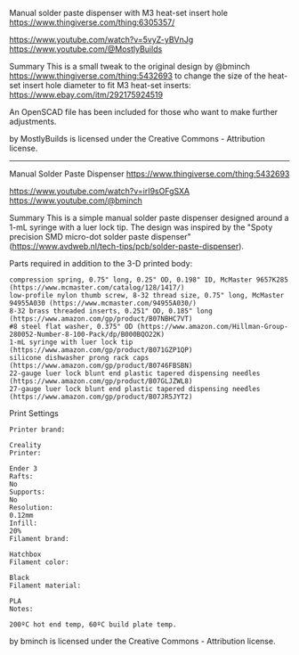 Manual solder paste dispenser with M3 heat-set insert hole
https://www.thingiverse.com/thing:6305357/

https://www.youtube.com/watch?v=5vyZ-yBVnJg
https://www.youtube.com/@MostlyBuilds

Summary
This is a small tweak to the original design by @bminch https://www.thingiverse.com/thing:5432693 to change the size of the heat-set insert hole diameter to fit M3 heat-set inserts: https://www.ebay.com/itm/292175924519

An OpenSCAD file has been included for those who want to make further adjustments.

by MostlyBuilds is licensed under the Creative Commons - Attribution license.
___________________________________________________________________________________________________________________
Manual Solder Paste Dispenser
https://www.thingiverse.com/thing:5432693

https://www.youtube.com/watch?v=irI9sOFgSXA
https://www.youtube.com/@bminch

Summary
This is a simple manual solder paste dispenser designed around a 1-mL syringe with a luer lock tip.  The design was inspired by the "Spoty precision SMD micro-dot solder paste dispenser" (https://www.avdweb.nl/tech-tips/pcb/solder-paste-dispenser).

Parts required in addition to the 3-D printed body:

    compression spring, 0.75" long, 0.25" OD, 0.198" ID, McMaster 9657K285 (https://www.mcmaster.com/catalog/128/1417/)
    low-profile nylon thumb screw, 8-32 thread size, 0.75" long, McMaster 94955A030 (https://www.mcmaster.com/94955A030/)
    8-32 brass threaded inserts, 0.251" OD, 0.185" long (https://www.amazon.com/gp/product/B07NBHC7VT)
    #8 steel flat washer, 0.375" OD (https://www.amazon.com/Hillman-Group-280052-Number-8-100-Pack/dp/B000BQO22K)
    1-mL syringe with luer lock tip (https://www.amazon.com/gp/product/B071GZP1QP)
    silicone dishwasher prong rack caps (https://www.amazon.com/gp/product/B0746FBSBN)
    22-gauge luer lock blunt end plastic tapered dispensing needles (https://www.amazon.com/gp/product/B07GLJZWL8)
    27-gauge luer lock blunt end plastic tapered dispensing needles (https://www.amazon.com/gp/product/B07JR5JYT2)

Print Settings

    Printer brand:

    Creality
    Printer:

    Ender 3
    Rafts:
    No
    Supports:
    No
    Resolution:
    0.12mm
    Infill:
    20%
    Filament brand:

    Hatchbox
    Filament color:

    Black
    Filament material:

    PLA
    Notes:

    200ºC hot end temp, 60ºC build plate temp.

by bminch is licensed under the Creative Commons - Attribution license.
